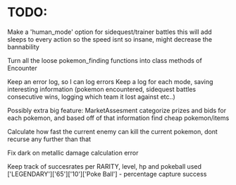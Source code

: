 # TODO:

Make a 'human_mode' option for sidequest/trainer battles
this will add sleeps to every action so the speed isnt so insane, might decrease the bannability

Turn all the loose pokemon_finding functions into class methods of Encounter

Keep an error log, so I can log errors
Keep a log for each mode, saving interesting information (pokemon encountered, sidequest battles consecutive wins, logging which team it lost against etc..)

Possibly extra big feature: MarketAssesment
categorize prizes and bids for each pokemon, and based off of that information find cheap pokemon/items

Calculate how fast the current enemy can kill the current pokemon, dont recurse any further than that

Fix dark on metallic damage calculation error

Keep track of succesrates per RARITY, level, hp and pokeball used
['LEGENDARY']['65']['10']['Poke Ball'] - percentage capture success